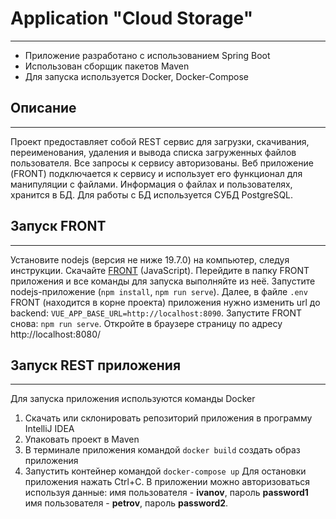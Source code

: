 # Application "Cloud Storage"
___
- Приложение разработано с использованием Spring Boot
- Использован сборщик пакетов Maven
- Для запуска используется Docker, Docker-Compose
## Описание
___
Проект предоставляет собой REST сервис для загрузки, скачивания, переименования, удаления и вывода списка загруженных файлов пользователя.
Все запросы к сервису авторизованы.
Веб приложение (FRONT) подключается к сервису и использует его функционал для манипуляции с файлами.
Информация о файлах и пользователях, хранится в БД. Для работы с БД используется СУБД PostgreSQL.

## Запуск FRONT
___
Установите nodejs (версия не ниже 19.7.0) на компьютер, следуя инструкции.
Скачайте [FRONT](https://github.com/netology-code/jd-homeworks/tree/master/diploma/netology-diplom-frontend) (JavaScript).
Перейдите в папку FRONT приложения и все команды для запуска выполняйте из неё.
Запустите nodejs-приложение (`npm install`, `npm run serve`).
Далее, в файле `.env` FRONT (находится в корне проекта) приложения нужно изменить url до backend: `VUE_APP_BASE_URL=http://localhost:8090`.
Запустите FRONT снова: `npm run serve`.
Откройте в браузере страницу по адресу http://localhost:8080/
## Запуск REST приложения
___
Для запуска приложения используются команды Docker

1. Скачать или склонировать репозиторий приложения в программу IntelliJ IDEA
2. Упаковать проект в Maven
3. В терминале приложения командой `docker build` создать образ приложения
4. Запустить контейнер командой `docker-compose up`
Для остановки приложения нажать Ctrl+C.
В приложении можно авторизоваться используя данные: имя пользователя - **ivanov**, пароль **password1**
имя пользователя - **petrov**, пароль **password2**.